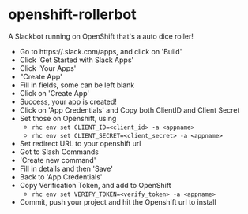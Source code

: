 # openshift-rollerbot
A Slackbot running on OpenShift that's a auto dice roller!

* Go to https://<slackteam>.slack.com/apps, and click on 'Build'
* Click 'Get Started with Slack Apps'
* Click 'Your Apps'
* "Create App'
* Fill in fields, some can be left blank
* Click on 'Create App'
* Success, your app is created!
* Click on 'App Credentials' and Copy both ClientID and Client Secret
* Set those on Openshift, using 
  * `rhc env set CLIENT_ID=<client_id> -a <appname>`
  * `rhc env set CLIENT_SECRET=<client_secret> -a <appname>`
* Set redirect URL to your openshift url
* Got to Slash Commands
* 'Create new command'
* Fill in details and then 'Save'
* Back to 'App Credentials'
* Copy Verification Token, and add to OpenShift
  *  `rhc env set VERIFY_TOKEN=<verify_token> -a <appname>` 
* Commit, push your project and hit the Openshift url to install
